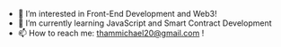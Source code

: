 - 👀 I’m interested in Front-End Development and Web3!
- 🌱 I’m currently learning JavaScript and Smart Contract Development
- 📫 How to reach me: thammichael20@gmail.com ! 

<!---
miketham24/miketham24 is a ✨ special ✨ repository because its `README.md` (this file) appears on your GitHub profile.
You can click the Preview link to take a look at your changes.
--->
